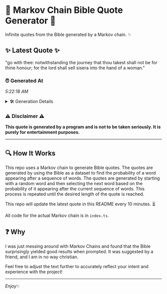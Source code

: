 # 📖 Markov Chain Bible Quote Generator 📖

Infinite quotes from the Bible generated by a Markov chain. ✨

## ✨ Latest Quote ✨
"go with thee: notwithstanding the journey that thou takest shall not be for thine honour; for the lord shall sell sisera into the hand of a woman."

### ⏰ Generated At
*5:22:18 AM*

<details>
    <summary>🛠️ Generation Details</summary>
    <p>
        <strong>🌱 Seed:</strong> go<br>
        <strong>🔄 Iterations:</strong> 26<br>
        <strong>📜 Context History:</strong><br>[ go ]: with<br>[ go, with ]: thee:<br>[ go, with, thee: ]: notwithstanding<br>[ go, with, thee:, notwithstanding ]: the<br>[ go, with, thee:, notwithstanding, the ]: journey<br>[ go, with, thee:, notwithstanding, the, journey ]: that<br>[ with, thee:, notwithstanding, the, journey, that ]: thou<br>[ thee:, notwithstanding, the, journey, that, thou ]: takest<br>[ notwithstanding, the, journey, that, thou, takest ]: shall<br>[ the, journey, that, thou, takest, shall ]: not<br>[ journey, that, thou, takest, shall, not ]: be<br>[ that, thou, takest, shall, not, be ]: for<br>[ thou, takest, shall, not, be, for ]: thine<br>[ takest, shall, not, be, for, thine ]: honour;<br>[ shall, not, be, for, thine, honour; ]: for<br>[ not, be, for, thine, honour;, for ]: the<br>[ be, for, thine, honour;, for, the ]: lord<br>[ for, thine, honour;, for, the, lord ]: shall<br>[ thine, honour;, for, the, lord, shall ]: sell<br>[ honour;, for, the, lord, shall, sell ]: sisera<br>[ for, the, lord, shall, sell, sisera ]: into<br>[ the, lord, shall, sell, sisera, into ]: the<br>[ lord, shall, sell, sisera, into, the ]: hand<br>[ shall, sell, sisera, into, the, hand ]: of<br>[ sell, sisera, into, the, hand, of ]: a<br>[ sisera, into, the, hand, of, a ]: woman.<br>
    </p>
</details>

### ⚠️ Disclaimer ⚠️
**This quote is generated by a program and is not to be taken seriously. It is purely for entertainment purposes.**

---

## 🔍 How It Works

This repo uses a Markov chain to generate Bible quotes. The quotes are generated by using the Bible as a dataset to find the probability of a word appearing after a sequence of words. The quotes are generated by starting with a random word and then selecting the next word based on the probability of it appearing after the current sequence of words. This process is repeated until the desired length of the quote is reached.

This repo will update the latest quote in this README every 10 minutes. ⏳

All code for the actual Markov chain is in `index.ts`.

## ❓ Why

I was just messing around with Markov Chains and found that the Bible surprisingly yielded good results when prompted. 
It was suggested by a friend, and I am in no way christian.

Feel free to adjust the text further to accurately reflect your intent and experience with the project!

---

*Enjoy*✨
